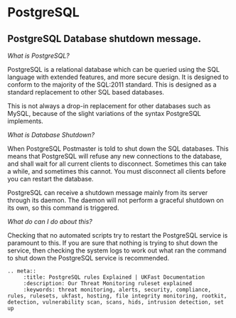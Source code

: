 # PostgreSQL

## PostgreSQL Database shutdown message.

*What is PostgreSQL?*


PostgreSQL is a relational database which can be queried using the SQL language with extended features, and more secure design. It is designed to conform to the majority of the SQL:2011 standard. This is designed as a standard replacement to other SQL based databases.

This is not always a drop-in replacement for other databases such as MySQL, because of the slight variations of the syntax PostgreSQL implements.

*What is Database Shutdown?*


When PostgreSQL Postmaster is told to shut down the SQL databases. This means that PostgreSQL will refuse any new connections to the database, and shall wait for all current clients to disconnect. Sometimes this can take a while, and sometimes this cannot. You must disconnect all clients before you can restart the database.

PostgreSQL can receive a shutdown message mainly from its server through its daemon. The daemon will not perform a graceful shutdown on its own, so this command is triggered.

*What do can I do about this?*


Checking that no automated scripts try to restart the PostgreSQL service is paramount to this. If you are sure that nothing is trying to shut down the service, then checking the system logs to work out what ran the command to shut down the PostgreSQL service is recommended.

```eval_rst
.. meta::
     :title: PostgreSQL rules Explained | UKFast Documentation
     :description: Our Threat Monitoring ruleset explained
     :keywords: threat monitoring, alerts, security, compliance, rules, rulesets, ukfast, hosting, file integrity monitoring, rootkit, detection, vulnerability scan, scans, hids, intrusion detection, set up
